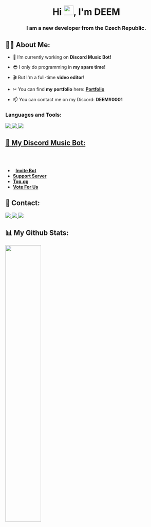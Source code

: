 <h1 align="center">Hi <img src="https://raw.githubusercontent.com/MartinHeinz/MartinHeinz/master/wave.gif" width="30px">, I'm DEEM</h1>
<h3 align="center">I am a new developer from the Czech Republic.</h3>


## 🙋‍♂️ About Me:

- 🔭 I’m currently working on **Discord Music Bot!**

- 😎 I only do programming in **my spare time!**

- 🎬 But I'm a full-time **video editor!**

- ✂ You can find **my portfolio** here: **[Portfolio](https://deemedit.site/)**

- 📫 You can contact me on my Discord: **DEEM#0001**


### Languages and Tools:

<p align="left"> 
    <a href="https://developer.mozilla.org/en-US/docs/Web/JavaScript" target="_blank"> <img src="https://img.icons8.com/color/48/000000/javascript.png"/> </a> 
    <a href="https://www.python.org" target="_blank"> <img src="https://img.icons8.com/color/48/000000/python.png"/> </a> 
    <a style="padding-right:8px;" href="https://nodejs.org" target="_blank"> <img src="https://img.icons8.com/color/48/000000/nodejs.png"/>
</p>
    
## 🤖 My Discord Music Bot:
    
- **[Invite Bot](https://discord.com/oauth2/authorize?client_id=910190937932701716&scope=bot+applications.commands&permissions=67492929)**
- **[Support Server](https://discord.gg/hKJHUF9d88)**    
- **[Top.gg](https://top.gg/bot/910190937932701716)**   
- **[Vote For Us](https://top.gg/bot/910190937932701716/vote)**       
    
## 🔗 Contact:

<p align="left">   
    <a href="https://discord.gg/hKJHUF9d88" target="_blank"> <img src="https://img.icons8.com/color/48/000000/discord.png"/> </a> 
    <a href="https://www.instagram.com/alex.deemoff/" target="_blank"> <img src="https://img.icons8.com/color/48/000000/instagram-new.png"/> </a> 
    <a href="https://www.youtube.com/channel/UCVEyOe7MeVJlkLu3obG9jVw" target="_blank"> <img src="https://img.icons8.com/color/48/000000/youtube-play.png"/> </a> 
</p>

## 📊 My Github Stats:
    
<p align="left">   
<img align="left" width="47%" src="https://github-readme-stats.vercel.app/api?username=DEEM-0001&show_icons=true&theme=radical" />
</p>
